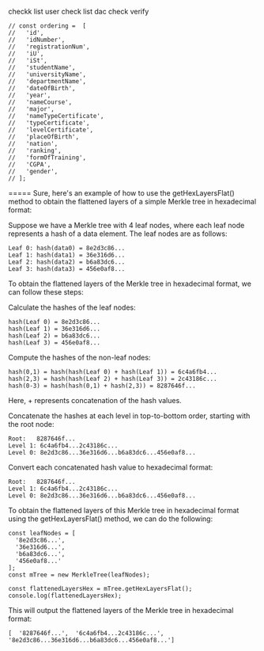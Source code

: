 
checkk list user 
check list dac
check verify 


```
// const ordering =  [
//   'id',
//   'idNumber',
//   'registrationNum',
//   'iU',
//   'iSt',
//   'studentName',
//   'universityName',
//   'departmentName',
//   'dateOfBirth',
//   'year',
//   'nameCourse',
//   'major',
//   'nameTypeCertificate',
//   'typeCertificate',
//   'levelCertificate',
//   'placeOfBirth',
//   'nation',
//   'ranking',
//   'formOfTraining',
//   'CGPA',
//   'gender',
// ];
```

=====
Sure, here's an example of how to use the getHexLayersFlat() method to obtain the flattened layers of a simple Merkle tree in hexadecimal format:

Suppose we have a Merkle tree with 4 leaf nodes, where each leaf node represents a hash of a data element. The leaf nodes are as follows:
```
Leaf 0: hash(data0) = 8e2d3c86...
Leaf 1: hash(data1) = 36e316d6...
Leaf 2: hash(data2) = b6a83dc6...
Leaf 3: hash(data3) = 456e0af8...
```
To obtain the flattened layers of the Merkle tree in hexadecimal format, we can follow these steps:

Calculate the hashes of the leaf nodes:
```
hash(Leaf 0) = 8e2d3c86...
hash(Leaf 1) = 36e316d6...
hash(Leaf 2) = b6a83dc6...
hash(Leaf 3) = 456e0af8...
```
Compute the hashes of the non-leaf nodes:
```
hash(0,1) = hash(hash(Leaf 0) + hash(Leaf 1)) = 6c4a6fb4...
hash(2,3) = hash(hash(Leaf 2) + hash(Leaf 3)) = 2c43186c...
hash(0-3) = hash(hash(0,1) + hash(2,3)) = 8287646f...
```
Here, + represents concatenation of the hash values.

Concatenate the hashes at each level in top-to-bottom order, starting with the root node:
```
Root:   8287646f...
Level 1: 6c4a6fb4...2c43186c...
Level 0: 8e2d3c86...36e316d6...b6a83dc6...456e0af8...
```

Convert each concatenated hash value to hexadecimal format:

```
Root:   8287646f...
Level 1: 6c4a6fb4...2c43186c...
Level 0: 8e2d3c86...36e316d6...b6a83dc6...456e0af8...
```

To obtain the flattened layers of this Merkle tree in hexadecimal format using the getHexLayersFlat() method, we can do the following:

```
const leafNodes = [
  '8e2d3c86...',
  '36e316d6...',
  'b6a83dc6...',
  '456e0af8...'
];
const mTree = new MerkleTree(leafNodes);

const flattenedLayersHex = mTree.getHexLayersFlat();
console.log(flattenedLayersHex);
```



This will output the flattened layers of the Merkle tree in hexadecimal format:
```
[  '8287646f...',  '6c4a6fb4...2c43186c...',  '8e2d3c86...36e316d6...b6a83dc6...456e0af8...']
```
